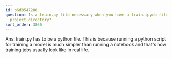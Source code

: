 ```yaml
---
id: b6d8547280
question: Is a train.py file necessary when you have a train.ipynb file in your midterm
  project directory?
sort_order: 3860
---
```


Ans: train.py has to be a python file. This is because running a python script for training a model is much simpler than running a notebook and that's how training jobs usually look like in real life.

